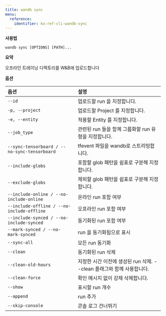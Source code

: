 ```yaml
---
title: wandb sync
menu:
  reference:
    identifier: ko-ref-cli-wandb-sync
---
```


**사용법**

`wandb sync [OPTIONS] [PATH]...`

**요약**

오프라인 트레이닝 디렉토리를 W&B에 업로드합니다

**옵션**

| **옵션** | **설명** |
| :--- | :--- |
| `--id` | 업로드할 run 을 지정합니다. |
| `-p, --project` | 업로드할 Project 를 지정합니다. |
| `-e, --entity` | 적용할 Entity 를 지정합니다. |
| `--job_type` | 관련된 run 들을 함께 그룹화할 run 유형을 지정합니다. |
| `--sync-tensorboard / --no-sync-tensorboard` | tfevent 파일을 wandb로 스트리밍합니다. |
| `--include-globs` | 포함할 glob 패턴을 쉼표로 구분해 지정합니다. |
| `--exclude-globs` | 제외할 glob 패턴을 쉼표로 구분해 지정합니다. |
| `--include-online / --no-include-online` | 온라인 run 포함 여부 |
| `--include-offline / --no-include-offline` | 오프라인 run 포함 여부 |
| `--include-synced / --no-include-synced` | 동기화된 run 포함 여부 |
| `--mark-synced / --no-mark-synced` | run 을 동기화됨으로 표시 |
| `--sync-all` | 모든 run 동기화 |
| `--clean` | 동기화된 run 삭제 |
| `--clean-old-hours` | 지정한 시간 이전에 생성된 run 삭제. --clean 플래그와 함께 사용합니다. |
| `--clean-force` | 확인 메시지 없이 강제 삭제합니다. |
| `--show` | 표시할 run 개수 |
| `--append` | run 추가 |
| `--skip-console` | 콘솔 로그 건너뛰기 |